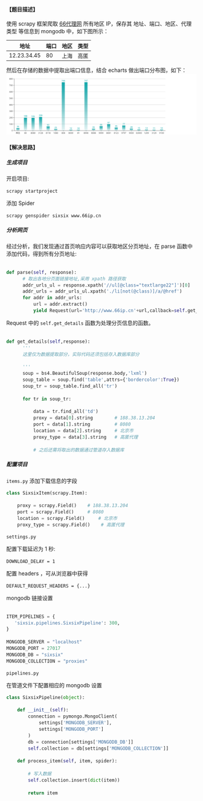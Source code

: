 #### 【题目描述】

使用 scrapy 框架爬取 [66代理网]('http://www.66ip.cn/') 所有地区 IP，保存其 地址、端口、地区、代理类型 等信息到 mongodb 中，如下图所示：

|地址|端口|地区|类型|
|----|---|----|----|
|12.23.34.45|80|上海|高匿|

然后在存储的数据中提取出端口信息，结合 echarts 做出端口分布图，如下：
![echart_ins](ss_chart2.PNG)

#### 【解决思路】

##### 生成项目

开启项目:

`scrapy startproject`

添加 Spider

`scrapy genspider sixsix www.66ip.cn`



##### 分析网页

经过分析，我们发现通过首页响应内容可以获取地区分页地址，在 parse 函数中添加代码，得到所有分页地址:



```python

def parse(self, response):
      # 取出各地分页面链接地址,采用 xpath 路径获取
      addr_urls_ul = response.xpath('//ul[@class="textlarge22"]')[0]
      addr_urls = addr_urls_ul.xpath('./li[not(@class)]/a/@href')
      for addr in addr_urls:
          url = addr.extract()
          yield Request(url='http://www.66ip.cn'+url,callback=self.get_details,dont_filter=True)

```
Request 中的 `self.get_details` 函数为处理分页信息的函数。

```python

def get_details(self,response):
      '''
      这里仅为数据提取部分，实际代码还须包括存入数据库部分

      '''
      soup = bs4.BeautifulSoup(response.body,'lxml')
      soup_table = soup.find('table',attrs={'bordercolor':True})
      soup_tr = soup_table.find_all('tr')

      for tr in soup_tr:

          data = tr.find_all('td')
          proxy = data[0].string        # 188.38.13.204
          port = data[1].string         # 8080
          location = data[2].string     # 北京市
          proxy_type = data[3].string   # 高匿代理

          # 之后还需将取出的数据通过管道存入数据库


```

##### 配置项目

`items.py`
添加下载信息的字段

```python
class SixsixItem(scrapy.Item):

    proxy = scrapy.Field()    # 188.38.13.204
    port = scrapy.Field()     # 8080
    location = scrapy.Field()     # 北京市
    proxy_type = scrapy.Field()    # 高匿代理

```

`settings.py`

配置下载延迟为 1 秒:

`DOWNLOAD_DELAY = 1`

配置 headers ，可从浏览器中获得

`DEFAULT_REQUEST_HEADERS = {...}`

mongodb 链接设置

```python

ITEM_PIPELINES = {
   'sixsix.pipelines.SixsixPipeline': 300,
}

MONGODB_SERVER = "localhost"
MONGODB_PORT = 27017
MONGODB_DB = "sixsix"
MONGODB_COLLECTION = "proxies"

```

`pipelines.py`

在管道文件下配置相应的 mongodb 设置

```python
class SixsixPipeline(object):

    def __init__(self):
        connection = pymongo.MongoClient(
            settings['MONGODB_SERVER'],
            settings['MONGODB_PORT']
        )
        db = connection[settings['MONGODB_DB']]
        self.collection = db[settings['MONGODB_COLLECTION']]

    def process_item(self, item, spider):

        # 写入数据
        self.collection.insert(dict(item))

        return item

```
